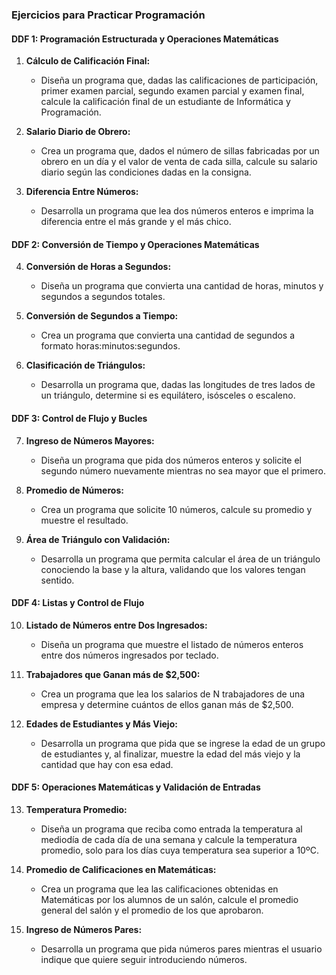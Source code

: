 ### Ejercicios para Practicar Programación

#### **DDF 1: Programación Estructurada y Operaciones Matemáticas**

1. **Cálculo de Calificación Final:**
   - Diseña un programa que, dadas las calificaciones de participación, primer examen parcial, segundo examen parcial y examen final, calcule la calificación final de un estudiante de Informática y Programación.

2. **Salario Diario de Obrero:**
   - Crea un programa que, dados el número de sillas fabricadas por un obrero en un día y el valor de venta de cada silla, calcule su salario diario según las condiciones dadas en la consigna.

3. **Diferencia Entre Números:**
   - Desarrolla un programa que lea dos números enteros e imprima la diferencia entre el más grande y el más chico.

#### **DDF 2: Conversión de Tiempo y Operaciones Matemáticas**

4. **Conversión de Horas a Segundos:**
   - Diseña un programa que convierta una cantidad de horas, minutos y segundos a segundos totales.

5. **Conversión de Segundos a Tiempo:**
   - Crea un programa que convierta una cantidad de segundos a formato horas:minutos:segundos.

6. **Clasificación de Triángulos:**
   - Desarrolla un programa que, dadas las longitudes de tres lados de un triángulo, determine si es equilátero, isósceles o escaleno.

#### **DDF 3: Control de Flujo y Bucles**

7. **Ingreso de Números Mayores:**
   - Diseña un programa que pida dos números enteros y solicite el segundo número nuevamente mientras no sea mayor que el primero.

8. **Promedio de Números:**
   - Crea un programa que solicite 10 números, calcule su promedio y muestre el resultado.

9. **Área de Triángulo con Validación:**
   - Desarrolla un programa que permita calcular el área de un triángulo conociendo la base y la altura, validando que los valores tengan sentido.

#### **DDF 4: Listas y Control de Flujo**

10. **Listado de Números entre Dos Ingresados:**
    - Diseña un programa que muestre el listado de números enteros entre dos números ingresados por teclado.

11. **Trabajadores que Ganan más de $2,500:**
    - Crea un programa que lea los salarios de N trabajadores de una empresa y determine cuántos de ellos ganan más de $2,500.

12. **Edades de Estudiantes y Más Viejo:**
    - Desarrolla un programa que pida que se ingrese la edad de un grupo de estudiantes y, al finalizar, muestre la edad del más viejo y la cantidad que hay con esa edad.

#### **DDF 5: Operaciones Matemáticas y Validación de Entradas**

13. **Temperatura Promedio:**
    - Diseña un programa que reciba como entrada la temperatura al mediodía de cada día de una semana y calcule la temperatura promedio, solo para los días cuya temperatura sea superior a 10ºC.

14. **Promedio de Calificaciones en Matemáticas:**
    - Crea un programa que lea las calificaciones obtenidas en Matemáticas por los alumnos de un salón, calcule el promedio general del salón y el promedio de los que aprobaron.

15. **Ingreso de Números Pares:**
    - Desarrolla un programa que pida números pares mientras el usuario indique que quiere seguir introduciendo números.
